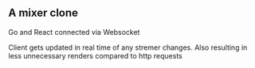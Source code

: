 
## A mixer clone
Go and React connected via Websocket

Client gets updated in real time of any stremer changes. Also resulting in less unnecessary renders compared to http requests 